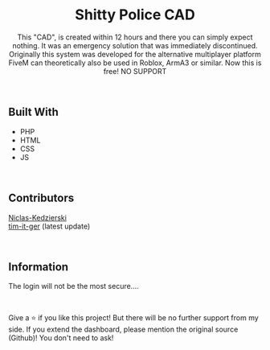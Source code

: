 <h1 align="center">Shitty Police CAD</h1>
<p align="center">This "CAD", is created within 12 hours and there you can simply expect nothing. It was an emergency solution that was immediately discontinued. Originally this system was developed for the alternative multiplayer platform FiveM can theoretically also be used in Roblox, ArmA3 or similar. Now this is free! NO SUPPORT</p>
  
<br />

## Built With
- PHP
- HTML
- CSS
- JS

<br />

## Contributors
[Niclas-Kedzierski](https://github.com/Niclas-Kedzierski)
<br />
[tim-it-ger](https://github.com/tim-it-ger) (latest update)

<br />

## Information

The login will not be the most secure....

<br />

Give a ⭐️ if you like this project!
But there will be no further support from my side. If you extend the dashboard, please mention the original source (Github)! You don't need to ask!
